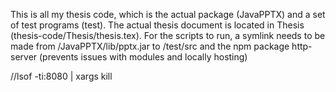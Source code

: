This is all my thesis code, which is the actual package (JavaPPTX) and a set of test programs (test). The actual thesis document is located in Thesis (thesis-code/Thesis/thesis.tex).
For the scripts to run, a symlink needs to be made from /JavaPPTX/lib/pptx.jar to /test/src and the npm package
http-server (prevents issues with modules and locally hosting)

//lsof -ti:8080 | xargs kill
